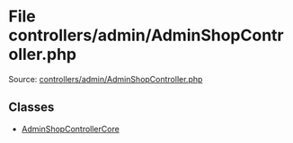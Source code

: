File controllers/admin/AdminShopController.php
=========

Source: [controllers/admin/AdminShopController.php](https://github.com/PrestaShop/PrestaShop/blob/1.5.4.1/controllers/admin/AdminShopController.php)


Classes
-------

* [AdminShopControllerCore](class.AdminShopControllerCore.md)

